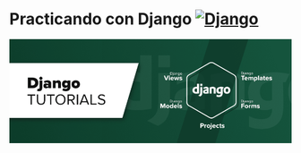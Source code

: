 # Practicando con Django [![Django](https://img.shields.io/badge/Python-Django-blue)](https://github.com/)

![](./tutorial_django.png)



